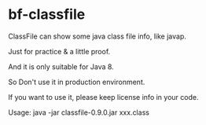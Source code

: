 # bf-classfile

ClassFile can show some java class file info, like javap.

Just for practice & a little proof.

And it is only suitable for Java 8.

So Don't use it in production environment.

If you want to use it, please keep license info in your code.

Usage: java -jar classfile-0.9.0.jar xxx.class

